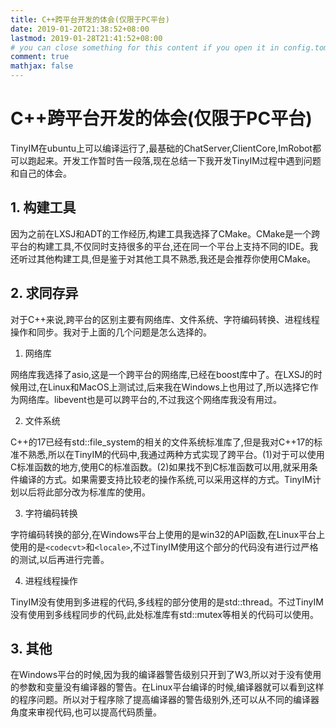 ```yaml
---
title: C++跨平台开发的体会(仅限于PC平台)
date: 2019-01-20T21:38:52+08:00
lastmod: 2019-01-28T21:41:52+08:00
# you can close something for this content if you open it in config.toml.
comment: true
mathjax: false
---
```


# C++跨平台开发的体会(仅限于PC平台)

TinyIM在ubuntu上可以编译运行了,最基础的ChatServer,ClientCore,ImRobot都可以跑起来。开发工作暂时告一段落,现在总结一下我开发TinyIM过程中遇到问题和自己的体会。

## 1. 构建工具

因为之前在LXSJ和ADT的工作经历,构建工具我选择了CMake。CMake是一个跨平台的构建工具,不仅同时支持很多的平台,还在同一个平台上支持不同的IDE。我还听过其他构建工具,但是鉴于对其他工具不熟悉,我还是会推荐你使用CMake。

## 2. 求同存异

对于C++来说,跨平台的区别主要有网络库、文件系统、字符编码转换、进程线程操作和同步。我对于上面的几个问题是怎么选择的。
1. 网络库

网络库我选择了asio,这是一个跨平台的网络库,已经在boost库中了。在LXSJ的时候用过,在Linux和MacOS上测试过,后来我在Windows上也用过了,所以选择它作为网络库。libevent也是可以跨平台的,不过我这个网络库我没有用过。

2. 文件系统

C++的17已经有std::file_system的相关的文件系统标准库了,但是我对C++17的标准不熟悉,所以在TinyIM的代码中,我通过两种方式实现了跨平台。(1)对于可以使用C标准函数的地方,使用C的标准函数。(2)如果找不到C标准函数可以用,就采用条件编译的方式。如果需要支持比较老的操作系统,可以采用这样的方式。TinyIM计划以后将此部分改为标准库的使用。

3. 字符编码转换

字符编码转换的部分,在Windows平台上使用的是win32的API函数,在Linux平台上使用的是`<codecvt>`和`<locale>`,不过TinyIM使用这个部分的代码没有进行过严格的测试,以后再进行完善。

4. 进程线程操作

TinyIM没有使用到多进程的代码,多线程的部分使用的是std::thread。不过TinyIM没有使用到多线程同步的代码,此处标准库有std::mutex等相关的代码可以使用。

## 3. 其他

在Windows平台的时候,因为我的编译器警告级别只开到了W3,所以对于没有使用的参数和变量没有编译器的警告。在Linux平台编译的时候,编译器就可以看到这样的程序问题。所以对于程序除了提高编译器的警告级别外,还可以从不同的编译器角度来审视代码,也可以提高代码质量。
